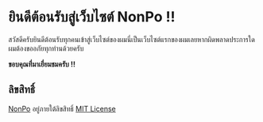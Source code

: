 # ยินดีต้อนรับสู่เว็บไซต์ NonPo !!
สวัสดีครับยินดีต้อนรับทุกคนเข้าสู่เว็บไซต์ของผมนี่เป็นเว็บไซต์แรกของผมเลยหากผิดพลาดประการใดผมต้องขออภัยทุกท่านด้วยครับ


**ขอบคุณที่มาเยี่ยมชมครับ !!**

## ลิขสิทธิ์
[NonPo](https://moskk1233.github.io/nonpodev/) อยู่ภายใต้ลิขสิทธิ์ [MIT License](LICENSE)
